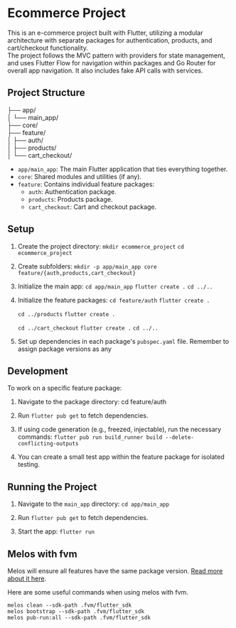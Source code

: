 # Ecommerce Project
This is an e-commerce project built with Flutter, utilizing a modular architecture with separate packages for authentication, products, and cart/checkout functionality. <br />
The project follows the MVC pattern with providers for state management, and uses Flutter Flow for navigation within packages and Go Router for overall app navigation. 
It also includes fake API calls with services.

## Project Structure

├── app/ <br />
│   └── main_app/ <br />
├── core/ <br />
├── feature/ <br />
│   ├── auth/ <br />
│   ├── products/ <br />
│   └── cart_checkout/ <br />

- `app/main_app`: The main Flutter application that ties everything together.
- `core`: Shared modules and utilities (if any).
- `feature`: Contains individual feature packages:
    - `auth`: Authentication package.
    - `products`: Products package.
    - `cart_checkout`: Cart and checkout package.

## Setup

1. Create the project directory:
   `mkdir ecommerce_project`
   `cd ecommerce_project`

2. Create subfolders:
   `mkdir -p app/main_app core feature/{auth,products,cart_checkout}`

3. Initialize the main app:
   `cd app/main_app`
   `flutter create .`
   `cd ../..`

4. Initialize the feature packages:
   `cd feature/auth`
   `flutter create .`

   `cd ../products`
   `flutter create .`

   `cd ../cart_checkout`
   `flutter create .`
   `cd ../..`

5. Set up dependencies in each package's `pubspec.yaml` file. Remember to assign package versions as any

## Development

To work on a specific feature package:

1. Navigate to the package directory:
   cd feature/auth

2. Run `flutter pub get` to fetch dependencies.

3. If using code generation (e.g., freezed, injectable), run the necessary commands:
   `flutter pub run build_runner build --delete-conflicting-outputs`

4. You can create a small test app within the feature package for isolated testing.

## Running the Project

1. Navigate to the `main_app` directory:
   `cd app/main_app`

2. Run `flutter pub get` to fetch dependencies.

3. Start the app:
   `flutter run`

## Melos with fvm
Melos will ensure all features have the same package version. [Read more about it here](https://melos.invertase.dev/~melos-latest/).

Here are some useful commands when using melos with fvm.

`melos clean --sdk-path .fvm/flutter_sdk` <br />
`melos bootstrap --sdk-path .fvm/flutter_sdk` <br />
`melos pub-run:all --sdk-path .fvm/flutter_sdk` <br />
